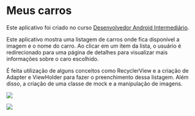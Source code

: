 # Meus carros

Este aplicativo foi criado no curso [Desenvolvedor Android Intermediário](
https://www.udemy.com/desenvolvedor-android-intermediario/). 

Este aplicativo mostra uma listagem de carros onde fica disponível a imagem e o nome do carro. Ao clicar em um item da lista, o usuário é redirecionado para uma página de detalhes para visualizar mais informações sobre o caro escolhido.

É feita utilização de alguns conceitos como RecyclerView e a criação de Adapter e ViewHolder para fazer o preenchimento dessa listagem. Além disso, a criação de uma classe de mock e a manipulação de imagens.

[![](https://github.com/DevMasterTeam/carros/blob/master/presentation/Image1.png)](https://github.com/DevMasterTeam/carros/blob/master/presentation/Image1.png)

[![](https://github.com/DevMasterTeam/carros/blob/master/presentation/Image2.png)](https://github.com/DevMasterTeam/carros/blob/master/presentation/Image2.png)
